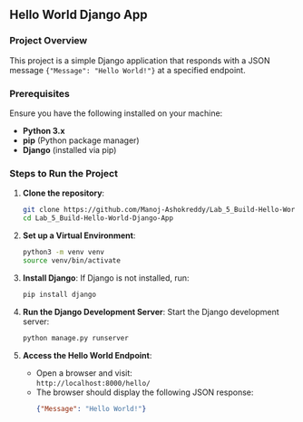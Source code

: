 
## Hello World Django App

### Project Overview
This project is a simple Django application that responds with a JSON message `{"Message": "Hello World!"}` at a specified endpoint.

### Prerequisites
Ensure you have the following installed on your machine:
- **Python 3.x**
- **pip** (Python package manager)
- **Django** (installed via pip)

### Steps to Run the Project

1. **Clone the repository**:
   ```bash
   git clone https://github.com/Manoj-Ashokreddy/Lab_5_Build-Hello-World-Django-App.git
   cd Lab_5_Build-Hello-World-Django-App
   ```
2. **Set up a Virtual Environment**:
  
   ```bash
   python3 -m venv venv
   source venv/bin/activate
   ```
   
3. **Install Django**:
   If Django is not installed, run:
   ```bash
   pip install django
   ```

4. **Run the Django Development Server**:
   Start the Django development server:
   ```bash
   python manage.py runserver
   ```

5. **Access the Hello World Endpoint**:
   - Open a browser and visit:  
     `http://localhost:8000/hello/`
   - The browser should display the following JSON response:
     ```json
     {"Message": "Hello World!"}
     ```
